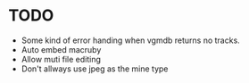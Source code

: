 TODO
====

* Some kind of error handing when vgmdb returns no tracks.
* Auto embed macruby 
* Allow muti file editing
* Don't allways use jpeg as the mine type